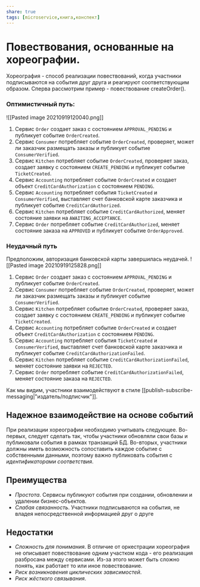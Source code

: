 ```yaml
---
share: true
tags: [microservice,книга,конспект]
---
```

# Повествования, основанные на хореографии.
Хореография -  способ реализации повествований, когда участники подписываются на события друг друга и реагируют соответствующим образом.
Сперва рассмотрим пример - повествование createOrder().
### Оптимистичный путь:
![[Pasted image 20210919120040.png]]
1. Сервиc `Order` создает заказ с состоянием `APPROVAL_PENDING` и публикует событие `OrderCreated`.
2. Сервис `Consumer` потребляет событие `OrderCreated`, проверяет, может ли заказчик размещать заказы и публикует событие `ConsumerVerified`.
3. Сервис `Kitchen` потребляет событие `OrderCreated`, проверяет заказ, создает заявку с состоянием `CREATE_PENDING` и публикует событие `TicketCreated`.
4. Сервис `Accounting` потребляет событие `OrderCreated` и создает объект `CreditCardAuthorization` с состоянием `PENDING`.
5. Сервис `Accounting` потребляет события `TicketCreated` и `ConsumerVerified`, выставляет счет банковской карте заказчика и публикует событие `CreditCardAuthorized`.
6. Сервис `Kitchen` потребляет событие `CreditCardAuthorized`, меняет состояние заявки на `AWAITING_ACCEPTANCE`.
7. Сервис `Order` потребляет событие `CreditCardAuthorized`, меняет состояние заказа на `APPROVED` и публикует событие `OrderApproved`.
### Неудачный путь
Предположим, авторизация банковской карты завершилась неудачей.
![[Pasted image 20210919125828.png]]
1. Сервиc `Order` создает заказ с состоянием `APPROVAL_PENDING` и публикует событие `OrderCreated`.
2. Сервис `Consumer` потребляет событие `OrderCreated`, проверяет, может ли заказчик размещать заказы и публикует событие `ConsumerVerified`.
3. Сервис `Kitchen` потребляет событие `OrderCreated`, проверяет заказ, создает заявку с состоянием `CREATE_PENDING` и публикует событие `TicketCreated`.
4. Сервис `Accounting` потребляет событие `OrderCreated` и создает объект `CreditCardAuthorization` с состоянием `PENDING`.
5. Сервис `Accounting` потребляет события `TicketCreated` и `ConsumerVerified`, выставляет счет банковской карте заказчика и публикует событие `CreditCardAuthorizationFailed`.
6. Сервис `Kitchen` потребляет событие `CreditCardAuthorizationFailed`, меняет состояние заявки на `REJECTED`.
7. Сервис `Order` потребляет событие `CreditCardAuthorizationFailed`, меняет состояние заказа на `REJECTED`.

Как мы видим, участники взаимодействуют в стиле [[publish-subscribe-messaging|"издатель/подписчик"]].
## Надежное взаимодействие на основе событий
При реализации хореографии необходимо учитывать следующее. Во-первых, следует сделать так, чтобы участники обновляли свои базы и публиковали события в рамках транзакций БД. Во-вторых, участники должны иметь возможность сопоставить каждое событие с собственными данными, поэтому важно публиковать события с *идентификаторами соответствия*.
## Преимущества
+ *Простота*. Сервисы публикуют события при создании, обновлении и удалении бизнес-объектов.
+ *Слабая связанность*. Участники подписываются на события, не владея непосредственной информацией друг о друге
## Недостатки
- *Сложность для понимания*. В отличие от оркестрации хореография не описывает повествование одним участком кода - его реализация разбросана между сервисами. Из-за этого может быть сложно понять, как работает то или иное повествование.
- *Риск возникновения циклических зависимостей*.
- *Риск жёсткого связывания*.